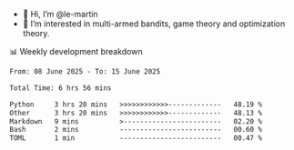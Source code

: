 - 👋 Hi, I’m @le-martin
- 👀 I’m interested in multi-armed bandits, game theory and optimization theory.
<!---- 💞️ I’m looking to collaborate on ...
- 📫 How to reach me ...-->

<!---
Tutorial for using WakaTime stats in GitHub profile: https://github.com/athul/waka-readme
-->

📊 Weekly development breakdown
<!--START_SECTION:waka-->

```txt
From: 08 June 2025 - To: 15 June 2025

Total Time: 6 hrs 56 mins

Python     3 hrs 20 mins   >>>>>>>>>>>>-------------   48.19 %
Other      3 hrs 20 mins   >>>>>>>>>>>>-------------   48.13 %
Markdown   9 mins          >------------------------   02.20 %
Bash       2 mins          -------------------------   00.60 %
TOML       1 min           -------------------------   00.47 %
```

<!--END_SECTION:waka-->

<!---
le-martin/le-martin is a ✨ special ✨ repository because its `README.md` (this file) appears on your GitHub profile.
You can click the Preview link to take a look at your changes.
--->
